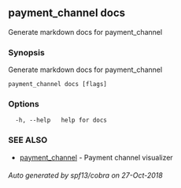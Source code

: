 ## payment_channel docs

Generate markdown docs for payment_channel

### Synopsis

Generate markdown docs for payment_channel

```
payment_channel docs [flags]
```

### Options

```
  -h, --help   help for docs
```

### SEE ALSO

* [payment_channel](payment_channel.md)	 - Payment channel visualizer

###### Auto generated by spf13/cobra on 27-Oct-2018

